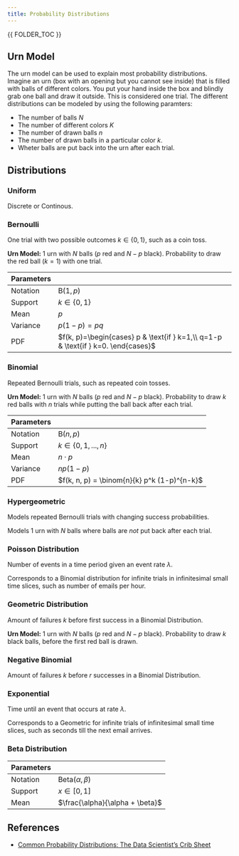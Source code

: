 ```yaml
---
title: Probability Distributions
---
```



{{ FOLDER_TOC }}



<!-- ## Classification
* Domain: Discrete vs Continuous
* Support: finite vs infinite
* Sampled
* **Support:** Subset of the domain of a function that is *not* mapped to zero. Can be finite or infinite.
 -->




## Urn Model
The urn model can be used to explain most probability distributions. Imagine an urn (box with an opening but you cannot see inside) that is filled with balls of different colors. You put your hand inside the box and blindly grab one ball and draw it outside. This is considered one trial. The different distributions can be modeled by using the following paramters:

* The number of balls $N$
* The number of different colors $K$
* The number of drawn balls $n$
* The number of drawn balls in a particular color $k$.
* Wheter balls are put back into the urn after each trial.






## Distributions

### Uniform
Discrete or Continous.



### Bernoulli
One trial with two possible outcomes $k \in \{0, 1\}$, such as a coin toss.


**Urn Model:** 1 urn with $N$ balls ($p$ red and $N-p$ black). Probability to draw the red ball ($k=1$) with one trial.

| Parameters  |                         |
|-------------|-------------------------|
| Notation    | $\text{B}(1, p)$        |
| Support     | $k \in \{0, 1\}$        |
| Mean        | $p$                     |
| Variance    | $p(1-p)=pq$             |
| PDF         | $f(k, p)=\begin{cases} p & \text{if } k=1,\\ q=1-p & \text{if } k=0. \end{cases}$ |



### Binomial
Repeated Bernoulli trials, such as repeated coin tosses.

**Urn Model:** 1 urn with $N$ balls ($p$ red and $N-p$ black). Probability to draw $k$ red balls with $n$ trials while putting the ball back after each trial.


| Parameters  |                           |
|-------------|---------------------------|
| Notation    | $\text{B}(n, p)$          |
| Support     | $k \in \{0, 1, ..., n \}$ |
| Mean        | $n \cdot p$               |
| Variance    | $np(1-p)$                 |
| PDF         | $f(k, n, p) = \binom{n}{k} p^k (1-p)^{n-k}$ |



### Hypergeometric
Models repeated Bernoulli trials with changing success probabilities.

Models 1 urn with $N$ balls where balls are *not* put back after each trial.


### Poisson Distribution
Number of events in a time period given an event rate $\lambda$.

Corresponds to a Binomial distribution for infinite trials in infinitesimal small time slices, such as number of emails per hour.


### Geometric Distribution
Amount of failures $k$ before first success in a Binomial Distribution.

**Urn Model:** 1 urn with $N$ balls ($p$ red and $N-p$ black). Probability to draw $k$ black balls, before the first red ball is drawn.


### Negative Binomial
Amount of failures $k$ before $r$ successes in a Binomial Distribution.


### Exponential
Time until an event that occurs at rate $\lambda$.

Corresponds to a Geometric for infinite trials of infinitesimal small time slices, such as seconds till the next email arrives.




### Beta Distribution

| Parameters  |                                  |
|-------------|----------------------------------|
| Notation    | $\text{Beta}(\alpha, \beta)$     |
| Support     | $x \in [0, 1]$                   |
| Mean        | $\frac{\alpha}{\alpha + \beta}$  |




## References
* [Common Probability Distributions: The Data Scientist’s Crib Sheet](https://blog.cloudera.com/blog/2015/12/common-probability-distributions-the-data-scientists-crib-sheet/)
